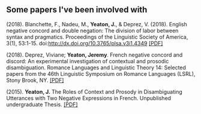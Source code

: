 ## Some papers I've been involved with

(2018). Blanchette, F., Nadeu, M., **Yeaton, J.**, & Deprez, V. (2018). English negative concord and double negation: The division of labor between syntax and pragmatics. Proceedings of the Linguistic Society of America, 3(1), 53:1-15. doi:http://dx.doi.org/10.3765/plsa.v3i1.4349 [[PDF]](https://jdyeaton27.github.io/files/LSA2018_EnglishNCandDN.pdf)

(2018). Deprez, Viviane; **Yeaton, Jeremy**. French negative concord and discord: An experimental
investigation of contextual and prosodic disambiguation. Romance Languages and Linguistic
Theory 14: Selected papers from the 46th Linguistic Symposium on Romance Languages (LSRL),
Stony Brook, NY. [[PDF]](https://jdyeaton27.github.io/files/lsrl_46.pdf)

(2015). **Yeaton, J.** The Roles of Context and Prosody in Disambiguating Utterances with Two Negative Expressions in French. Unpublished undergraduate Thesis. [[PDF]](https://jdyeaton27.github.io/files/Yeaton_UndergradThesis.pdf)
